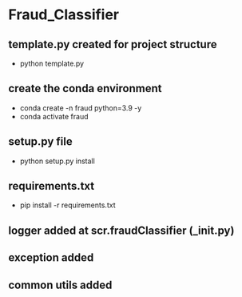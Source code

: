 # Fraud_Classifier

## template.py created for project structure
- python template.py

## create the conda environment
- conda create -n fraud python=3.9 -y
- conda activate fraud

## setup.py file
- python setup.py install

## requirements.txt
- pip install -r requirements.txt

## logger added at scr.fraudClassifier (___init__.py)

## exception added

## common utils added


